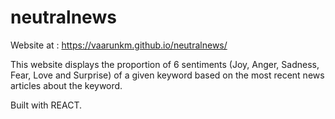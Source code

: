 # neutralnews

Website at : https://vaarunkm.github.io/neutralnews/

This website displays the proportion of 6 sentiments (Joy, Anger, Sadness, Fear, Love and Surprise) of a given keyword based on the most recent news articles about the keyword.

Built with REACT.
